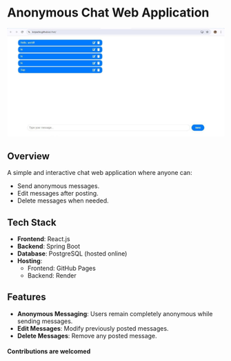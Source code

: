 # Anonymous Chat Web Application

![Preview](./chat.jpg)

## Overview
A simple and interactive chat web application where anyone can:
- Send anonymous messages.
- Edit messages after posting.
- Delete messages when needed.

## Tech Stack
- **Frontend**: React.js
- **Backend**: Spring Boot
- **Database**: PostgreSQL (hosted online)
- **Hosting**:
  - Frontend: GitHub Pages
  - Backend: Render

## Features
- **Anonymous Messaging**: Users remain completely anonymous while sending messages.
- **Edit Messages**: Modify previously posted messages.
- **Delete Messages**: Remove any posted message.


#### Contributions are welcomed
